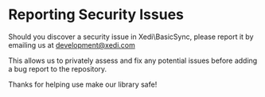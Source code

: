 # Reporting Security Issues

Should you discover a security issue in Xedi\BasicSync, please report it by emailing us at [development@xedi.com][SECURITY_REPORTING_LINK]

This allows us to privately assess and fix any potential issues before adding a bug report to the repository.

Thanks for helping use make our library safe!

[SECURITY_REPORTING_LINK]: mailto:development@xedi.com?subject=Security%20Vulnerability%20Found%20-%20Xedi%2FBasicSync
